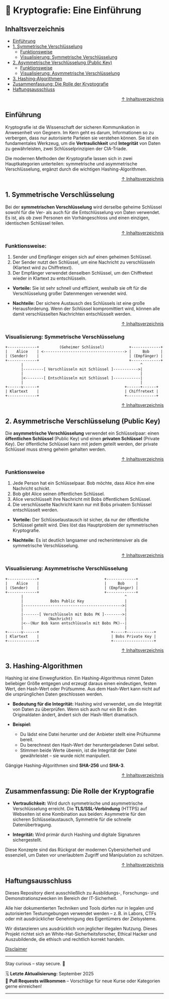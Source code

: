 # 🔐 Kryptografie: Eine Einführung
## Inhaltsverzeichnis
- [Einführung](#einführung)
- [1. Symmetrische Verschlüsselung](#1-symmetrische-verschlüsselung)
  - [Funktionsweise](#funktionsweise)
  - [Visualisierung: Symmetrische Verschlüsselung](#visualisierung-symmetrische-verschlüsselung)
- [2. Asymmetrische Verschlüsselung (Public Key)](#2-asymmetrische-verschlüsselung-public-key)
  - [Funktionsweise](#funktionsweise)
  - [Visualisierung: Asymmetrische Verschlüsselung](#visualisierung-asymmetrische-verschlüsselung)
- [3. Hashing-Algorithmen](#3-hashing-algorithmen)
- [Zusammenfassung: Die Rolle der Kryptografie](#zusammenfassung-die-rolle-der-kryptografie)
- [Haftungsausschluss](#haftungsausschluss)



<div align=right>

[↑ Inhaltsverzeichnis](#inhaltsverzeichnis)

</div>


## Einführung
Kryptografie ist die Wissenschaft der sicheren Kommunikation in Anwesenheit von Gegnern. Im Kern geht es darum, Informationen so zu verbergen, dass nur autorisierte Parteien sie verstehen können. Sie ist ein fundamentales Werkzeug, um die **Vertraulichkeit** und **Integrität** von Daten zu gewährleisten, zwei Schlüsselprinzipien der CIA-Triade.

Die modernen Methoden der Kryptografie lassen sich in zwei Hauptkategorien unterteilen: symmetrische und asymmetrische Verschlüsselung, ergänzt durch die wichtigen Hashing-Algorithmen.


<div align=right>

[↑ Inhaltsverzeichnis](#inhaltsverzeichnis)

</div>


## 1. Symmetrische Verschlüsselung
Bei der **symmetrischen Verschlüsselung** wird derselbe geheime Schlüssel sowohl für die Ver- als auch für die Entschlüsselung von Daten verwendet. Es ist, als ob zwei Personen ein Vorhängeschloss und einen einzigen, identischen Schlüssel teilen.



<div align=right>

[↑ Inhaltsverzeichnis](#inhaltsverzeichnis)

</div>


### Funktionsweise:

1. Sender und Empfänger einigen sich auf einen geheimen Schlüssel.
2. Der Sender nutzt den Schlüssel, um eine Nachricht zu verschlüsseln (Klartext wird zu Chiffretext).
3. Der Empfänger verwendet denselben Schlüssel, um den Chiffretext wieder in Klartext zu entschlüsseln.

- **Vorteile:** Sie ist sehr schnell und effizient, weshalb sie oft für die Verschlüsselung großer Datenmengen verwendet wird.

- **Nachteile:** Der sichere Austausch des Schlüssels ist eine große Herausforderung. Wenn der Schlüssel kompromittiert wird, können alle damit verschlüsselten Nachrichten entschlüsselt werden.



<div align=right>

[↑ Inhaltsverzeichnis](#inhaltsverzeichnis)

</div>


### Visualisierung: Symmetrische Verschlüsselung
```text
+-------------+         (Geheimer Schlüssel)           +-------------+
|    Alice    | <------------------------------------> |     Bob     |
| (Sender)    |                                        | (Empfänger) |
+-------------+                                        +-------------+
       |                                                    ^
       |---------[ Verschlüsseln mit Schlüssel ]----------->|
       |                                                    |
       |<--------[ Entschlüsseln mit Schlüssel ]------------|
       |                                                    |
+------v------+                                      +------+------+
| Klartext    |                                      | Chiffretext |
+-------------+                                      +-------------+
```

<div align=right>

[↑ Inhaltsverzeichnis](#inhaltsverzeichnis)

</div>

## 2. Asymmetrische Verschlüsselung (Public Key)

Die **asymmetrische Verschlüsselung** verwendet ein Schlüsselpaar: einen **öffentlichen Schlüssel** (Public Key) und einen **privaten Schlüssel** (Private Key). Der öffentliche Schlüssel kann mit jedem geteilt werden, der private Schlüssel muss streng geheim gehalten werden.


<div align=right>

[↑ Inhaltsverzeichnis](#inhaltsverzeichnis)

</div>


### Funktionsweise

1. Jede Person hat ein Schlüsselpaar. Bob möchte, dass Alice ihm eine Nachricht schickt.
2. Bob gibt Alice seinen öffentlichen Schlüssel.
3. Alice verschlüsselt ihre Nachricht mit Bobs öffentlichem Schlüssel.
4. Die verschlüsselte Nachricht kann nur mit Bobs privatem Schlüssel entschlüsselt werden.

- **Vorteile:** Der Schlüsselaustausch ist sicher, da nur der öffentliche Schlüssel geteilt wird. Dies löst das Hauptproblem der symmetrischen Kryptografie.

- **Nachteile:** Es ist deutlich langsamer und rechenintensiver als die symmetrische Verschlüsselung.


<div align=right>

[↑ Inhaltsverzeichnis](#inhaltsverzeichnis)

</div>


### Visualisierung: Asymmetrische Verschlüsselung
```text
+-------------+                             +-------------+
|    Alice    |                             |     Bob     |
| (Sender)    |                             | (Empfänger) |
+-------------+                             +-------------+
       |                                             ^
       |            Bobs Public Key                  |
       |-------------------------------------------->|
       |                                             |
       |-------[ Verschlüsseln mit Bobs PK ]-------->|
       |           (Nachricht)                       |
       |<--(Nur Bob kann entschlüsseln mit Bobs PK)--|
       |                                             |
+------v------+                                +-----+------------+
| Klartext    |                                | Bobs Private Key |
+-------------+                                +------------------+
```

<div align=right>

[↑ Inhaltsverzeichnis](#inhaltsverzeichnis)

</div>


## 3. Hashing-Algorithmen
Hashing ist eine Einwegfunktion. Ein Hashing-Algorithmus nimmt Daten beliebiger Größe entgegen und erzeugt daraus einen eindeutigen, festen Wert, den Hash-Wert oder Prüfsumme. Aus dem Hash-Wert kann nicht auf die ursprünglichen Daten geschlossen werden.

- **Bedeutung für die Integrität:** Hashing wird verwendet, um die Integrität von Daten zu überprüfen. Wenn sich auch nur ein Bit in den Originaldaten ändert, ändert sich der Hash-Wert dramatisch.

- **Beispiel:**

    - Du lädst eine Datei herunter und der Anbieter stellt eine Prüfsumme bereit.
    - Du berechnest den Hash-Wert der heruntergeladenen Datei selbst.
    - Stimmen beide Werte überein, ist die Integrität der Datei gewährleistet – sie wurde nicht manipuliert.

Gängige Hashing-Algorithmen sind **SHA-256** und **SHA-3**.


<div align=right>

[↑ Inhaltsverzeichnis](#inhaltsverzeichnis)

</div>

## Zusammenfassung: Die Rolle der Kryptografie

- **Vertraulichkeit:** Wird durch symmetrische und asymmetrische Verschlüsselung erreicht. Die **TLS/SSL-Verbindung** (HTTPS) auf Webseiten ist eine Kombination aus beiden: Asymmetrie für den sicheren Schlüsselaustausch, Symmetrie für die schnelle Datenübertragung.

- **Integrität:** Wird primär durch Hashing und digitale Signaturen sichergestellt.

Diese Konzepte sind das Rückgrat der modernen Cybersicherheit und essenziell, um Daten vor unerlaubtem Zugriff und Manipulation zu schützen.


<div align=right>

[↑ Inhaltsverzeichnis](#inhaltsverzeichnis)

</div>

## Haftungsausschluss

Dieses Repository dient ausschließlich zu Ausbildungs-, Forschungs- und Demonstrationszwecken im Bereich der IT-Sicherheit.

Alle hier dokumentierten Techniken und Tools dürfen nur in legalen und autorisierten Testumgebungen verwendet werden – z. B. in Labors, CTFs oder mit ausdrücklicher Genehmigung des Eigentümers der Zielsysteme.

Wir distanzieren uns ausdrücklich von jeglicher illegalen Nutzung.
Dieses Projekt richtet sich an White-Hat-Sicherheitsforscher, Ethical Hacker und Auszubildende, die ethisch und rechtlich korrekt handeln.

[Disclaimer](/00-disclaimer/disclaimer.md)

--- 

Stay curious – stay secure. 🔐

🗓️ **Letzte Aktualisierung:** September 2025  
🤝 **Pull Requests willkommen** – Vorschläge für neue Kurse oder Kategorien gerne einreichen!

---